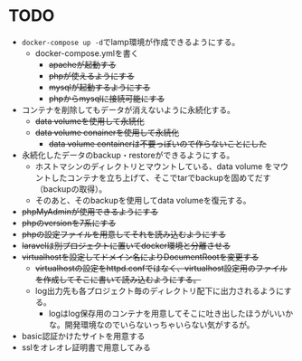 # TODO
- `docker-compose up -d`でlamp環境が作成できるようにする。
    - docker-compose.ymlを書く
        - ~~apacheが起動する~~
        - ~~phpが使えるようにする~~
        - ~~mysqlが起動するようにする~~
        - ~~phpからmysqlに接続可能にする~~
- コンテナを削除してもデータが消えないように永続化する。
    - ~~data volumeを使用して永続化~~
    - ~~data volume conainerを使用して永続化~~
        - ~~data volume containerは不要っぽいので作らないことにした~~
- 永続化したデータのbackup・restoreができるようにする。
    - ホストマシンのディレクトリとマウントしている、data volume をマウントしたコンテナを立ち上げて、そこでtarでbackupを固めてだす（backupの取得）。
    - そのあと、そのbackupを使用してdata volumeを復元する。
- ~~phpMyAdminが使用できるようにする~~
- ~~phpのversionを7系にする~~
- ~~phpの設定ファイルを用意してそれを読み込むようにする~~
- ~~laravelは別プロジェクトに置いてdocker環境と分離させる~~
- ~~virtualhostを設定してドメイン名によりDocumentRootを変更する~~
  - ~~virtualhostの設定をhttpd.confではなく、virtualhost設定用のファイルを作成してそこに書いて読み込むようにする。~~
  - log出力先も各プロジェクト毎のディレクトリ配下に出力されるようにする。
    - logはlog保存用のコンテナを用意してそこに吐き出したほうがいいかな。開発環境なのでいらないっちゃいらない気がするが。
- basic認証かけたサイトを用意する
- sslをオレオレ証明書で用意してみる
